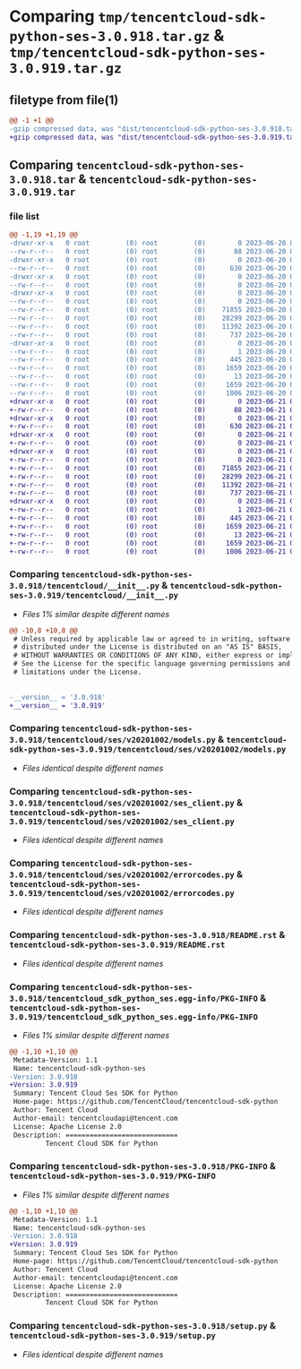 # Comparing `tmp/tencentcloud-sdk-python-ses-3.0.918.tar.gz` & `tmp/tencentcloud-sdk-python-ses-3.0.919.tar.gz`

## filetype from file(1)

```diff
@@ -1 +1 @@
-gzip compressed data, was "dist/tencentcloud-sdk-python-ses-3.0.918.tar", last modified: Tue Jun 20 02:46:46 2023, max compression
+gzip compressed data, was "dist/tencentcloud-sdk-python-ses-3.0.919.tar", last modified: Wed Jun 21 00:34:44 2023, max compression
```

## Comparing `tencentcloud-sdk-python-ses-3.0.918.tar` & `tencentcloud-sdk-python-ses-3.0.919.tar`

### file list

```diff
@@ -1,19 +1,19 @@
-drwxr-xr-x   0 root         (0) root         (0)        0 2023-06-20 02:46:46.000000 tencentcloud-sdk-python-ses-3.0.918/
--rw-r--r--   0 root         (0) root         (0)       88 2023-06-20 02:46:46.000000 tencentcloud-sdk-python-ses-3.0.918/setup.cfg
-drwxr-xr-x   0 root         (0) root         (0)        0 2023-06-20 02:46:46.000000 tencentcloud-sdk-python-ses-3.0.918/tencentcloud/
--rw-r--r--   0 root         (0) root         (0)      630 2023-06-20 02:46:46.000000 tencentcloud-sdk-python-ses-3.0.918/tencentcloud/__init__.py
-drwxr-xr-x   0 root         (0) root         (0)        0 2023-06-20 02:46:46.000000 tencentcloud-sdk-python-ses-3.0.918/tencentcloud/ses/
--rw-r--r--   0 root         (0) root         (0)        0 2023-06-20 02:46:46.000000 tencentcloud-sdk-python-ses-3.0.918/tencentcloud/ses/__init__.py
-drwxr-xr-x   0 root         (0) root         (0)        0 2023-06-20 02:46:46.000000 tencentcloud-sdk-python-ses-3.0.918/tencentcloud/ses/v20201002/
--rw-r--r--   0 root         (0) root         (0)        0 2023-06-20 02:46:46.000000 tencentcloud-sdk-python-ses-3.0.918/tencentcloud/ses/v20201002/__init__.py
--rw-r--r--   0 root         (0) root         (0)    71855 2023-06-20 02:46:46.000000 tencentcloud-sdk-python-ses-3.0.918/tencentcloud/ses/v20201002/models.py
--rw-r--r--   0 root         (0) root         (0)    28299 2023-06-20 02:46:46.000000 tencentcloud-sdk-python-ses-3.0.918/tencentcloud/ses/v20201002/ses_client.py
--rw-r--r--   0 root         (0) root         (0)    11392 2023-06-20 02:46:46.000000 tencentcloud-sdk-python-ses-3.0.918/tencentcloud/ses/v20201002/errorcodes.py
--rw-r--r--   0 root         (0) root         (0)      737 2023-06-20 02:46:46.000000 tencentcloud-sdk-python-ses-3.0.918/README.rst
-drwxr-xr-x   0 root         (0) root         (0)        0 2023-06-20 02:46:46.000000 tencentcloud-sdk-python-ses-3.0.918/tencentcloud_sdk_python_ses.egg-info/
--rw-r--r--   0 root         (0) root         (0)        1 2023-06-20 02:46:46.000000 tencentcloud-sdk-python-ses-3.0.918/tencentcloud_sdk_python_ses.egg-info/dependency_links.txt
--rw-r--r--   0 root         (0) root         (0)      445 2023-06-20 02:46:46.000000 tencentcloud-sdk-python-ses-3.0.918/tencentcloud_sdk_python_ses.egg-info/SOURCES.txt
--rw-r--r--   0 root         (0) root         (0)     1659 2023-06-20 02:46:46.000000 tencentcloud-sdk-python-ses-3.0.918/tencentcloud_sdk_python_ses.egg-info/PKG-INFO
--rw-r--r--   0 root         (0) root         (0)       13 2023-06-20 02:46:46.000000 tencentcloud-sdk-python-ses-3.0.918/tencentcloud_sdk_python_ses.egg-info/top_level.txt
--rw-r--r--   0 root         (0) root         (0)     1659 2023-06-20 02:46:46.000000 tencentcloud-sdk-python-ses-3.0.918/PKG-INFO
--rw-r--r--   0 root         (0) root         (0)     1006 2023-06-20 02:46:46.000000 tencentcloud-sdk-python-ses-3.0.918/setup.py
+drwxr-xr-x   0 root         (0) root         (0)        0 2023-06-21 00:34:44.000000 tencentcloud-sdk-python-ses-3.0.919/
+-rw-r--r--   0 root         (0) root         (0)       88 2023-06-21 00:34:44.000000 tencentcloud-sdk-python-ses-3.0.919/setup.cfg
+drwxr-xr-x   0 root         (0) root         (0)        0 2023-06-21 00:34:44.000000 tencentcloud-sdk-python-ses-3.0.919/tencentcloud/
+-rw-r--r--   0 root         (0) root         (0)      630 2023-06-21 00:34:44.000000 tencentcloud-sdk-python-ses-3.0.919/tencentcloud/__init__.py
+drwxr-xr-x   0 root         (0) root         (0)        0 2023-06-21 00:34:44.000000 tencentcloud-sdk-python-ses-3.0.919/tencentcloud/ses/
+-rw-r--r--   0 root         (0) root         (0)        0 2023-06-21 00:34:44.000000 tencentcloud-sdk-python-ses-3.0.919/tencentcloud/ses/__init__.py
+drwxr-xr-x   0 root         (0) root         (0)        0 2023-06-21 00:34:44.000000 tencentcloud-sdk-python-ses-3.0.919/tencentcloud/ses/v20201002/
+-rw-r--r--   0 root         (0) root         (0)        0 2023-06-21 00:34:44.000000 tencentcloud-sdk-python-ses-3.0.919/tencentcloud/ses/v20201002/__init__.py
+-rw-r--r--   0 root         (0) root         (0)    71855 2023-06-21 00:34:44.000000 tencentcloud-sdk-python-ses-3.0.919/tencentcloud/ses/v20201002/models.py
+-rw-r--r--   0 root         (0) root         (0)    28299 2023-06-21 00:34:44.000000 tencentcloud-sdk-python-ses-3.0.919/tencentcloud/ses/v20201002/ses_client.py
+-rw-r--r--   0 root         (0) root         (0)    11392 2023-06-21 00:34:44.000000 tencentcloud-sdk-python-ses-3.0.919/tencentcloud/ses/v20201002/errorcodes.py
+-rw-r--r--   0 root         (0) root         (0)      737 2023-06-21 00:34:44.000000 tencentcloud-sdk-python-ses-3.0.919/README.rst
+drwxr-xr-x   0 root         (0) root         (0)        0 2023-06-21 00:34:44.000000 tencentcloud-sdk-python-ses-3.0.919/tencentcloud_sdk_python_ses.egg-info/
+-rw-r--r--   0 root         (0) root         (0)        1 2023-06-21 00:34:44.000000 tencentcloud-sdk-python-ses-3.0.919/tencentcloud_sdk_python_ses.egg-info/dependency_links.txt
+-rw-r--r--   0 root         (0) root         (0)      445 2023-06-21 00:34:44.000000 tencentcloud-sdk-python-ses-3.0.919/tencentcloud_sdk_python_ses.egg-info/SOURCES.txt
+-rw-r--r--   0 root         (0) root         (0)     1659 2023-06-21 00:34:44.000000 tencentcloud-sdk-python-ses-3.0.919/tencentcloud_sdk_python_ses.egg-info/PKG-INFO
+-rw-r--r--   0 root         (0) root         (0)       13 2023-06-21 00:34:44.000000 tencentcloud-sdk-python-ses-3.0.919/tencentcloud_sdk_python_ses.egg-info/top_level.txt
+-rw-r--r--   0 root         (0) root         (0)     1659 2023-06-21 00:34:44.000000 tencentcloud-sdk-python-ses-3.0.919/PKG-INFO
+-rw-r--r--   0 root         (0) root         (0)     1006 2023-06-21 00:34:44.000000 tencentcloud-sdk-python-ses-3.0.919/setup.py
```

### Comparing `tencentcloud-sdk-python-ses-3.0.918/tencentcloud/__init__.py` & `tencentcloud-sdk-python-ses-3.0.919/tencentcloud/__init__.py`

 * *Files 1% similar despite different names*

```diff
@@ -10,8 +10,8 @@
 # Unless required by applicable law or agreed to in writing, software
 # distributed under the License is distributed on an "AS IS" BASIS,
 # WITHOUT WARRANTIES OR CONDITIONS OF ANY KIND, either express or implied.
 # See the License for the specific language governing permissions and
 # limitations under the License.
 
 
-__version__ = '3.0.918'
+__version__ = '3.0.919'
```

### Comparing `tencentcloud-sdk-python-ses-3.0.918/tencentcloud/ses/v20201002/models.py` & `tencentcloud-sdk-python-ses-3.0.919/tencentcloud/ses/v20201002/models.py`

 * *Files identical despite different names*

### Comparing `tencentcloud-sdk-python-ses-3.0.918/tencentcloud/ses/v20201002/ses_client.py` & `tencentcloud-sdk-python-ses-3.0.919/tencentcloud/ses/v20201002/ses_client.py`

 * *Files identical despite different names*

### Comparing `tencentcloud-sdk-python-ses-3.0.918/tencentcloud/ses/v20201002/errorcodes.py` & `tencentcloud-sdk-python-ses-3.0.919/tencentcloud/ses/v20201002/errorcodes.py`

 * *Files identical despite different names*

### Comparing `tencentcloud-sdk-python-ses-3.0.918/README.rst` & `tencentcloud-sdk-python-ses-3.0.919/README.rst`

 * *Files identical despite different names*

### Comparing `tencentcloud-sdk-python-ses-3.0.918/tencentcloud_sdk_python_ses.egg-info/PKG-INFO` & `tencentcloud-sdk-python-ses-3.0.919/tencentcloud_sdk_python_ses.egg-info/PKG-INFO`

 * *Files 1% similar despite different names*

```diff
@@ -1,10 +1,10 @@
 Metadata-Version: 1.1
 Name: tencentcloud-sdk-python-ses
-Version: 3.0.918
+Version: 3.0.919
 Summary: Tencent Cloud Ses SDK for Python
 Home-page: https://github.com/TencentCloud/tencentcloud-sdk-python
 Author: Tencent Cloud
 Author-email: tencentcloudapi@tencent.com
 License: Apache License 2.0
 Description: ============================
         Tencent Cloud SDK for Python
```

### Comparing `tencentcloud-sdk-python-ses-3.0.918/PKG-INFO` & `tencentcloud-sdk-python-ses-3.0.919/PKG-INFO`

 * *Files 1% similar despite different names*

```diff
@@ -1,10 +1,10 @@
 Metadata-Version: 1.1
 Name: tencentcloud-sdk-python-ses
-Version: 3.0.918
+Version: 3.0.919
 Summary: Tencent Cloud Ses SDK for Python
 Home-page: https://github.com/TencentCloud/tencentcloud-sdk-python
 Author: Tencent Cloud
 Author-email: tencentcloudapi@tencent.com
 License: Apache License 2.0
 Description: ============================
         Tencent Cloud SDK for Python
```

### Comparing `tencentcloud-sdk-python-ses-3.0.918/setup.py` & `tencentcloud-sdk-python-ses-3.0.919/setup.py`

 * *Files identical despite different names*

